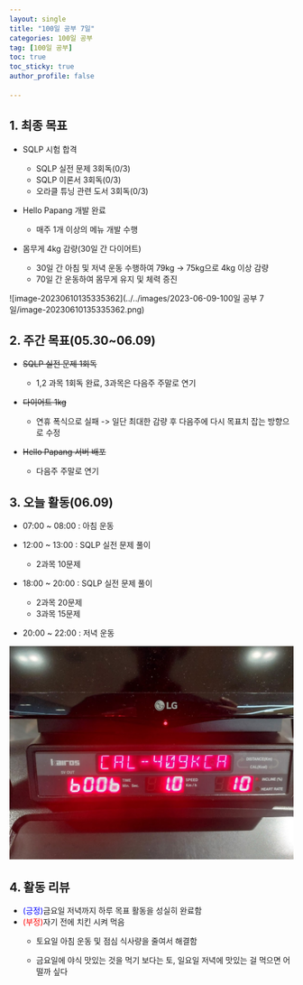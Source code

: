 ```yaml
---
layout: single
title: "100일 공부 7일"
categories: 100일 공부
tag: [100일 공부]
toc: true
toc_sticky: true
author_profile: false

---
```


## 1. 최종 목표

* SQLP 시험 합격
  * SQLP 실전 문제 3회독(0/3)
  * SQLP 이론서 3회독(0/3)
  * 오라클 튜닝 관련 도서 3회독(0/3)
* Hello Papang 개발 완료
  * 매주 1개 이상의 메뉴 개발 수행

* 몸무게 4kg 감량(30일 간 다이어트)
  * 30일 간 아침 및 저녁 운동 수행하여 79kg -> 75kg으로 4kg 이상 감량
  * 70일 간 운동하여 몸무게 유지 및 체력 증진

![image-20230610135335362](../../images/2023-06-09-100일 공부 7일/image-20230610135335362.png)



##  2. 주간 목표(05.30~06.09)

* ~~SQLP 실전 문제 1회독~~
  * 1,2 과목 1회독 완료, 3과목은 다음주 주말로 연기

* ~~다이어트 1kg~~
  * 연휴 폭식으로 실패 -> 일단 최대한 감량 후 다음주에 다시 목표치 잡는 방향으로 수정

* ~~Hello Papang 서버 배포~~
  * 다음주 주말로 연기



## 3. 오늘 활동(06.09)

* 07:00 ~ 08:00 : 아침 운동

* 12:00 ~ 13:00 : SQLP 실전 문제 풀이
  * 2과목 10문제

* 18:00 ~ 20:00 : SQLP 실전 문제 풀이
  * 2과목 20문제
  * 3과목 15문제
* 20:00 ~ 22:00 : 저녁 운동

<img src="../../images/2023-06-09-100일 공부 7일/image-20230610125947025.png" alt="image-20230610125947025" style="zoom:67%;" />

## 4. 활동 리뷰

* <span style = "color:blue">(긍정)</span>금요일 저녁까지 하루 목표 활동을 성실히 완료함
* <span style = "color:red">(부정)</span>자기 전에 치킨 시켜 먹음
  * 토요일 아침 운동 및 점심 식사량을 줄여서 해결함
  
  * 금요일에 야식 맛있는 것을 먹기 보다는 토, 일요일 저녁에 맛있는 걸 먹으면 어떨까 싶다
  


